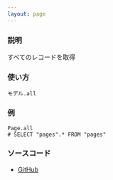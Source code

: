 ```yaml
---
layout: page
---
```


### 説明

すべてのレコードを取得

### 使い方

    モデル.all

### 例

    Page.all
    # SELECT "pages".* FROM "pages"

### ソースコード

- [GitHub](https://github.com/rails/rails/blob/984c3ef2775781d47efa9f541ce570daa2434a80/activerecord/lib/active_record/scoping/named.rb#L22)
